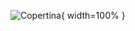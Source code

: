
<!-- markdownlint-disable MD041 MD045 -->

![](static/cover.jpg "Copertina"){ width=100% }

<!-- markdownlint-enable MD041 MD045 -->
